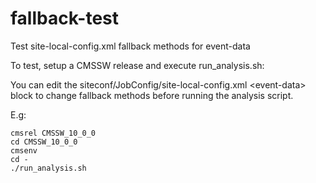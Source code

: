 # fallback-test
Test site-local-config.xml fallback methods for event-data

To test, setup a CMSSW release and execute run\_analysis.sh:

You can edit the siteconf/JobConfig/site-local-config.xml \<event-data\> block to change fallback methods before running the analysis script.

E.g:
```
cmsrel CMSSW_10_0_0
cd CMSSW_10_0_0
cmsenv
cd -
./run_analysis.sh
```
